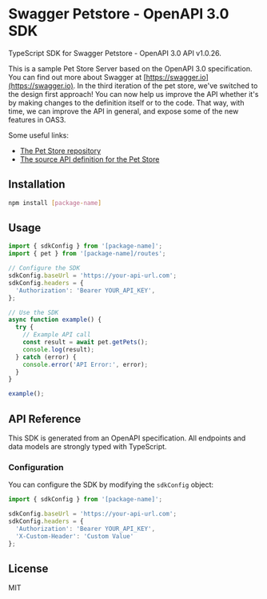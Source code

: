 # Swagger Petstore - OpenAPI 3.0 SDK

TypeScript SDK for Swagger Petstore - OpenAPI 3.0 API v1.0.26.

This is a sample Pet Store Server based on the OpenAPI 3.0 specification.  You can find out more about
Swagger at [https://swagger.io](https://swagger.io). In the third iteration of the pet store, we've switched to the design first approach!
You can now help us improve the API whether it's by making changes to the definition itself or to the code.
That way, with time, we can improve the API in general, and expose some of the new features in OAS3.

Some useful links:
- [The Pet Store repository](https://github.com/swagger-api/swagger-petstore)
- [The source API definition for the Pet Store](https://github.com/swagger-api/swagger-petstore/blob/master/src/main/resources/openapi.yaml)

## Installation

```bash
npm install [package-name]
```

## Usage

```typescript
import { sdkConfig } from '[package-name]';
import { pet } from '[package-name]/routes';

// Configure the SDK
sdkConfig.baseUrl = 'https://your-api-url.com';
sdkConfig.headers = {
  'Authorization': 'Bearer YOUR_API_KEY',
};

// Use the SDK
async function example() {
  try {
    // Example API call
    const result = await pet.getPets();
    console.log(result);
  } catch (error) {
    console.error('API Error:', error);
  }
}

example();
```

## API Reference

This SDK is generated from an OpenAPI specification. All endpoints and data models are strongly typed with TypeScript.

### Configuration

You can configure the SDK by modifying the `sdkConfig` object:

```typescript
import { sdkConfig } from '[package-name]';

sdkConfig.baseUrl = 'https://your-api-url.com';
sdkConfig.headers = {
  'Authorization': 'Bearer YOUR_API_KEY',
  'X-Custom-Header': 'Custom Value'
};
```

## License

MIT
